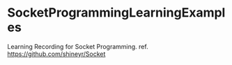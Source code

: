 # SocketProgrammingLearningExamples
Learning Recording for Socket Programming. ref. https://github.com/shineyr/Socket
